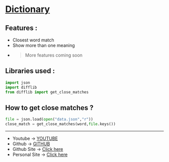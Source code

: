 # <u>Dictionary</u>

## Features :
- Closest word match
- Show more than one meaning
- > More features coming soon

## Libraries used :

```python
import json
import difflib
from difflib import get_close_matches 
```

## How to get close matches ?
```python
file = json.load(open("data.json","r"))
close_match = get_close_matches(word,file.keys())
```
<hr>

- Youtube -> [YOUTUBE][youtube]
- Github -> [GITHUB][github]
- Github Site -> [Click here][site]
- Personal Site -> [Click here][site2]
  
[youtube]:https://www.youtube.com
[github]:https://github.com/Sahil1709
[site]:https://sahil1709.github.io
[site2]:https://sahilgupta.tk